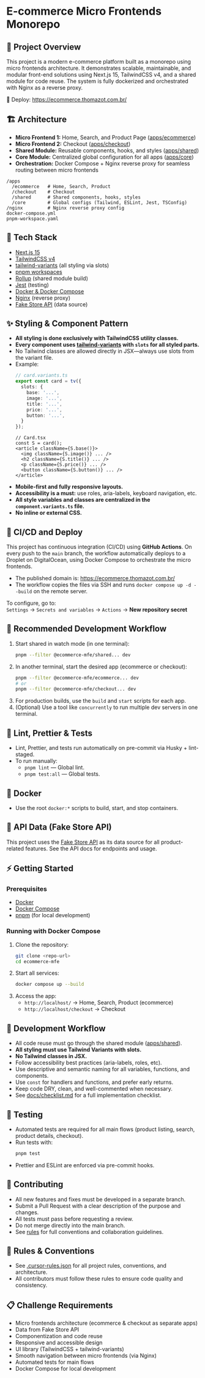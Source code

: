 # E-commerce Micro Frontends Monorepo

## 🛒 Project Overview
This project is a modern e-commerce platform built as a monorepo using micro frontends architecture. It demonstrates scalable, maintainable, and modular front-end solutions using Next.js 15, TailwindCSS v4, and a shared module for code reuse. The system is fully dockerized and orchestrated with Nginx as a reverse proxy.

🔗 Deploy: https://ecommerce.thomazot.com.br/

## 🏗️ Architecture
- **Micro Frontend 1:** Home, Search, and Product Page ([apps/ecommerce](apps/ecommerce))
- **Micro Frontend 2:** Checkout ([apps/checkout](apps/checkout))
- **Shared Module:** Reusable components, hooks, and styles ([apps/shared](apps/shared))
- **Core Module:** Centralized global configuration for all apps ([apps/core](apps/core))
- **Orchestration:** Docker Compose + Nginx reverse proxy for seamless routing between micro frontends

```
/apps
  /ecommerce   # Home, Search, Product
  /checkout    # Checkout
  /shared      # Shared components, hooks, styles
  /core        # Global configs (Tailwind, ESLint, Jest, TSConfig)
/nginx         # Nginx reverse proxy config
docker-compose.yml
pnpm-workspace.yaml
```

## 🚀 Tech Stack
- [Next.js 15](https://nextjs.org/)
- [TailwindCSS v4](https://tailwindcss.com/)
- [tailwind-variants](https://tailwind-variants.org/) (all styling via slots)
- [pnpm workspaces](https://pnpm.io/workspaces)
- [Rollup](https://rollupjs.org/) (shared module build)
- [Jest](https://jestjs.io/) (testing)
- [Docker & Docker Compose](https://docs.docker.com/compose/)
- [Nginx](https://www.nginx.com/) (reverse proxy)
- [Fake Store API](https://fakestoreapi.com/) (data source)

## ✨ Styling & Component Pattern
- **All styling is done exclusively with TailwindCSS utility classes.**
- **Every component uses [tailwind-variants](https://tailwind-variants.org/) with `slots` for all styled parts.**
- No Tailwind classes are allowed directly in JSX—always use slots from the variant file.
- Example:
  ```ts
  // card.variants.ts
  export const card = tv({
    slots: {
      base: '...',
      image: '...',
      title: '...',
      price: '...',
      button: '...',
    }
  });
  ```
  ```tsx
  // Card.tsx
  const S = card();
  <article className={S.base()}>
    <img className={S.image()} ... />
    <h2 className={S.title()} ... />
    <p className={S.price()} ... />
    <button className={S.button()} ... />
  </article>
  ```
- **Mobile-first and fully responsive layouts.**
- **Accessibility is a must:** use roles, aria-labels, keyboard navigation, etc.
- **All style variables and classes are centralized in the `component.variants.ts` file.**
- **No inline or external CSS.**

## 🚀 CI/CD and Deploy

This project has continuous integration (CI/CD) using **GitHub Actions**. On every push to the `main` branch, the workflow automatically deploys to a Droplet on DigitalOcean, using Docker Compose to orchestrate the micro frontends.

- The published domain is: https://ecommerce.thomazot.com.br/
- The workflow copies the files via SSH and runs `docker compose up -d --build` on the remote server.


To configure, go to:  
`Settings` → `Secrets and variables` → `Actions` → **New repository secret**

## 🚦 Recommended Development Workflow
1. Start shared in watch mode (in one terminal):
   ```sh
   pnpm --filter @ecommerce-mfe/shared... dev
   ```
2. In another terminal, start the desired app (ecommerce or checkout):
   ```sh
   pnpm --filter @ecommerce-mfe/ecommerce... dev
   # or
   pnpm --filter @ecommerce-mfe/checkout... dev
   ```
3. For production builds, use the `build` and `start` scripts for each app.
4. (Optional) Use a tool like `concurrently` to run multiple dev servers in one terminal.

## 🧪 Lint, Prettier & Tests
- Lint, Prettier, and tests run automatically on pre-commit via Husky + lint-staged.
- To run manually:
  - `pnpm lint` — Global lint.
  - `pnpm test:all` — Global tests.

## 🐳 Docker
- Use the root `docker:*` scripts to build, start, and stop containers.

## 📡 API Data (Fake Store API)
This project uses the [Fake Store API](https://fakestoreapi.com/) as its data source for all product-related features. See the API docs for endpoints and usage.

## ⚡ Getting Started
### Prerequisites
- [Docker](https://www.docker.com/get-started)
- [Docker Compose](https://docs.docker.com/compose/)
- [pnpm](https://pnpm.io/) (for local development)

### Running with Docker Compose
1. Clone the repository:
   ```sh
   git clone <repo-url>
   cd ecommerce-mfe
   ```
2. Start all services:
   ```sh
   docker compose up --build
   ```
3. Access the app:
   - `http://localhost/` → Home, Search, Product (ecommerce)
   - `http://localhost/checkout` → Checkout

## 🧩 Development Workflow
- All code reuse must go through the shared module ([apps/shared](apps/shared)).
- **All styling must use Tailwind Variants with slots.**
- **No Tailwind classes in JSX.**
- Follow accessibility best practices (aria-labels, roles, etc).
- Use descriptive and semantic naming for all variables, functions, and components.
- Use `const` for handlers and functions, and prefer early returns.
- Keep code DRY, clean, and well-commented when necessary.
- See [docs/checklist.md](docs/checklist.md) for a full implementation checklist.

## 🧪 Testing
- Automated tests are required for all main flows (product listing, search, product details, checkout).
- Run tests with:
  ```sh
  pnpm test
  ```
- Prettier and ESLint are enforced via pre-commit hooks.

## 🤝 Contributing
- All new features and fixes must be developed in a separate branch.
- Submit a Pull Request with a clear description of the purpose and changes.
- All tests must pass before requesting a review.
- Do not merge directly into the main branch.
- See [rules](.cursor-rules.json) for full conventions and collaboration guidelines.

## 📜 Rules & Conventions
- See [.cursor-rules.json](.cursor-rules.json) for all project rules, conventions, and architecture.
- All contributors must follow these rules to ensure code quality and consistency.

## 📋 Challenge Requirements
- Micro frontends architecture (ecommerce & checkout as separate apps)
- Data from Fake Store API
- Componentization and code reuse
- Responsive and accessible design
- UI library (TailwindCSS + tailwind-variants)
- Smooth navigation between micro frontends (via Nginx)
- Automated tests for main flows
- Docker Compose for local development
